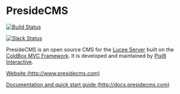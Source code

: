 PresideCMS
==========

[![Build Status](https://travis-ci.org/pixl8/Preside-CMS.svg?branch=stable "Stable")](https://travis-ci.org/pixl8/Preside-CMS) 

[![Slack Status](https://presidecms-slack.herokuapp.com/badge.svg)](https://presidecms-slack.herokuapp.com/)

PresideCMS is an open source CMS for the [Lucee Server](http://luc.ee) built on the [ColdBox MVC Framework](http://www.coldbox.org). It is developed and maintained by [Pixl8 Interactive](http://www.pixl8.co.uk).

[Website (http://www.presidecms.com)](http://www.presidecms.com)

[Documentation and quick start guide (http://docs.presidecms.com)](http://docs.presidecms.com)
